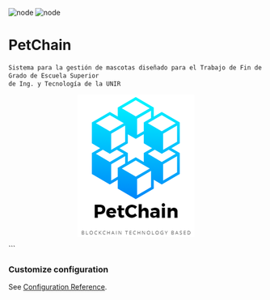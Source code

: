 ![node](https://img.shields.io/badge/NodeJS-%3E%208.9.0-green&style=plastic) ![node](https://img.shields.io/badge/Bootstrap-%20ver.4-&style=plastic?labelColor=#8934d9)

# PetChain
```
Sistema para la gestión de mascotas diseñado para el Trabajo de Fin de Grado de Escuela Superior
de Ing. y Tecnología de la UNIR
```
<p align="center">
<img src="./public/img/logo_2.png" align="center"/>
 </p>
```

### Customize configuration
See [Configuration Reference](https://cli.vuejs.org/config/).
